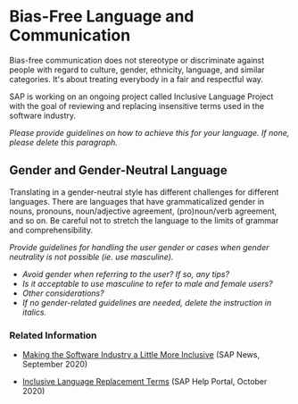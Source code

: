 # Bias-Free Language and Communication

Bias-free communication does not stereotype or discriminate against people with regard to culture, gender, ethnicity, language, and similar categories. It's about treating everybody in a fair and respectful way.

SAP is working on an ongoing project called Inclusive Language Project with the goal of reviewing and replacing insensitive terms used in the software industry.

*Please provide guidelines on how to achieve this for your language. If none, please delete this paragraph.*

## Gender and Gender-Neutral Language

Translating in a gender-neutral style has different challenges for different languages. There are languages that have grammaticalized gender in nouns, pronouns, noun/adjective agreement, (pro)noun/verb agreement, and so on. Be careful not to stretch the language to the limits of grammar and comprehensibility. 

*Provide guidelines for handling the user gender or cases when gender neutrality is not possible (ie. use masculine).*

* *Avoid gender when referring to the user? If so, any tips?*
* *Is it acceptable to use masculine to refer to male and female users?*
* *Other considerations?*
* *If no gender-related guidelines are needed, delete the instruction in italics.*

### Related Information

* [Making the Software Industry a Little More Inclusive](https://news.sap.com/2020/09/inclusive-language-more-inclusive-software-industry/) (SAP News, September 2020)

* [Inclusive Language Replacement Terms](https://help.sap.com/doc/b0322267728e48a28b0c8ee7dd1ab4c7/1.0/en-US/Inclusive%20Language%20Guidelines.pdf) (SAP Help Portal, October 2020)
